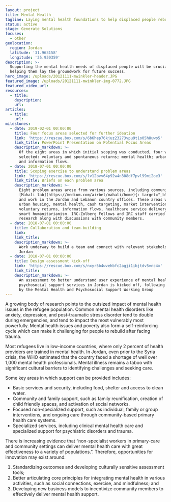 ```yaml
---
layout: project
title: Mental Health
tagline: Laying mental health foundations to help displaced people rebuild
status: active
stage: Generate Solutions
focuses:
  - other
geolocation:
  region: Jordan
  latitude: '31.963158'
  longitude: '35.930359'
description: >-
  Supporting the mental health needs of displaced people will be crucial to
  helping them lay the groundwork for future success.
hero_image: /uploads/20121111-mwinkler-header.JPG
featured_image: /uploads/20121111-mwinkler-img-0772.JPG
featured_video_url:
resources:
  - title:
    description:
    url:
articles:
  - title:
    url:
milestones:
  - date: 2019-02-01 00:00:00
    title: Four focus areas selected for further ideation
    link: 'https://rescue.box.com/s/6b6hep76kjuz23273vpu9t1o05h8uwo5'
    link_title: PowerPoint Presentation on Potential Focus Areas
    description_markdown: >-
      Of the eight areas in which initial scoping was conducted, four were
      selected: voluntary and spontaneous returns; mental health; urban housing;
      and information flows.
  - date: 2018-07-01 00:00:00
    title: Scoping exercise to understand problem areas
    link: 'https://rescue.box.com/s/lv12bvv64p92w4n308df7pvl99mi2oe3'
    link_title: Briefs on each problem area
    description_markdown: >-
      Eight problem areas arose from various sources, including community-driven
      [Mahali lab](https://medium.com/airbel/mahali/home){: target="_blank"},
      and work in the Jordan and Lebanon country offices. These areas were:
      urban housing, mental health, cash targeting, market interventions,
      voluntary returns, information flows, healthcare service delivery, and
      smart humanitarianism. IRC-Zolberg Fellows and IRC staff carried out desk
      research along with discussions with community members.
  - date: 2018-07-01 00:00:00
    title: Collaboration and team-building
    link:
    link_title:
    description_markdown: >-
      Work underway to build a team and connect with relevant stakeholders in
      Jordan
  - date: 2018-07-01 00:00:00
    title: Design assessment kick-off
    link: 'https://rescue.box.com/s/nxyr5b4wvehbfc2agji1ibjtdv5vnc4x'
    link_title:
    description_markdown: >-
      An assessment to better understand user experience of mental health and
      psychosocial support services in Jordan is kicked off, following approval
      by the Mental Health and Psychosocial Support Working Group
---
```


A growing body of research points to the outsized impact of mental health issues in the refugee population. Common mental health disorders like anxiety, depression, and post-traumatic stress disorder tend to double during emergencies, and tend to impact the most vulnerably most powerfully. Mental health issues and poverty also form a self-reinforcing cycle which can make it challenging for people to rebuild after facing trauma.

Most refugees live in low-income countries, where only 2 percent of health providers are trained in mental health. In Jordan, even prior to the Syria crisis, the WHO estimated that the country faced a shortage of well over 1,000 mental health professionals. Mental illness remains a taboo with significant cultural barriers to identifying challenges and seeking care.

Some key areas in which support can be provided includes:

* Basic services and security, including food, shelter and access to clean water.
* Community and family support, such as family reunification, creation of child friendly spaces, and activation of social networks.
* Focused non-specialized support, such as individual, family or group interventions, and ongoing care through community-based primary health care systems.
* Specialized services, including clinical mental health care and specialized support for psychiatric disorders and trauma.

There is increasing evidence that “non-specialist workers in primary-care and community settings can deliver mental health care with great effectiveness to a variety of populations.”. Therefore, opportunities for innovation may exist around:

1. Standardizing outcomes and developing culturally sensitive assessment tools;
2. Better articulating core principles for integrating mental health in various activities, such as social connections, exercise, and mindfulness; and
3. Developing new business models to incentivize community members to effectively deliver mental health support.